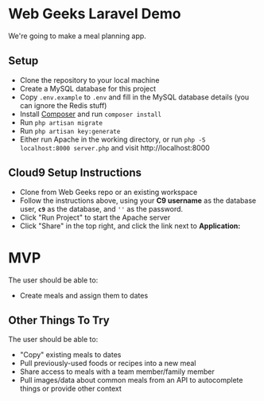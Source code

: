 # Web Geeks Laravel Demo

We're going to make a meal planning app.

## Setup

- Clone the repository to your local machine
- Create a MySQL database for this project
- Copy `.env.example` to `.env` and fill in the MySQL database details (you can ignore the Redis stuff)
- Install [Composer](https://getcomposer.org/) and run `composer install`
- Run `php artisan migrate`
- Run `php artisan key:generate`
- Either run Apache in the working directory, or run `php -S localhost:8000 server.php` and visit http://localhost:8000

## Cloud9 Setup Instructions

- Clone from Web Geeks repo or an existing workspace
- Follow the instructions above, using your __C9 username__ as the database user, __`c9`__ as the database, and `''` as the password.
- Click "Run Project" to start the Apache server
- Click "Share" in the top right, and click the link next to __Application:__

# MVP

The user should be able to:

- Create meals and assign them to dates

## Other Things To Try

The user should be able to:

- "Copy" existing meals to dates
- Pull previously-used foods or recipes into a new meal
- Share access to meals with a team member/family member
- Pull images/data about common meals from an API to autocomplete things or provide other context
